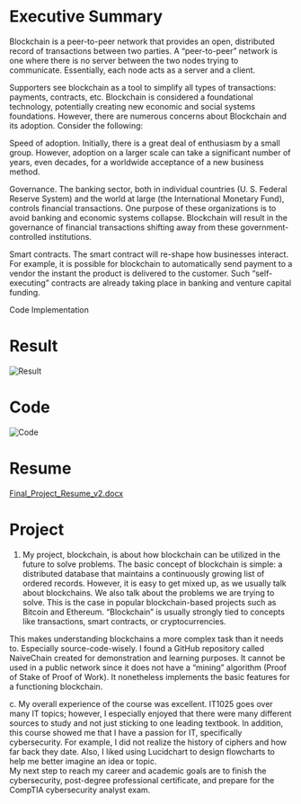 # Executive Summary

Blockchain is a peer-to-peer network that provides an open, distributed record of transactions between two parties. A “peer-to-peer” network is one where there is no server between the two nodes trying to communicate. Essentially, each node acts as a server and a client.

Supporters see blockchain as a tool to simplify all types of transactions: payments, contracts, etc.  Blockchain is considered a foundational technology, potentially creating new economic and social systems foundations. However, there are numerous concerns about Blockchain and its adoption. Consider the following:

Speed of adoption. Initially, there is a great deal of enthusiasm by a small group. However, adoption on a larger scale can take a significant number of years, even decades, for a worldwide acceptance of a new business method.

Governance. The banking sector, both in individual countries (U. S. Federal Reserve System) and the world at large (the International Monetary Fund), controls financial transactions. One purpose of these organizations is to avoid banking and economic systems collapse. Blockchain will result in the governance of financial transactions shifting away from these government-controlled institutions.

Smart contracts. The smart contract will re-shape how businesses interact. For example, it is possible for blockchain to automatically send payment to a vendor the instant the product is delivered to the customer. Such “self-executing” contracts are already taking place in banking and venture capital funding.

Code Implementation

# Result

![Result](https://user-images.githubusercontent.com/90066230/146235037-503f112f-6a12-49ad-96dd-a669efaa29a5.jpeg)

# Code

![Code](https://user-images.githubusercontent.com/90066230/146235586-7b3dfbd0-0117-47e1-9f6b-43bb74fe3582.jpeg)

# Resume

[Final_Project_Resume_v2.docx](https://github.com/samer27/SamIT1025/files/7721536/Final_Project_Resume_v2.docx)

# Project

1. My project, blockchain, is about how blockchain can be utilized in the future to solve problems.  The basic concept of blockchain is simple: a distributed database that maintains a continuously growing list of ordered records.  However, it is easy to get mixed up, as we usually talk about blockchains. We also talk about the problems we are trying to solve.  This is the case in popular blockchain-based projects such as Bitcoin and Ethereum. “Blockchain” is usually strongly tied to concepts like transactions, smart contracts, or cryptocurrencies.

This makes understanding blockchains a more complex task than it needs to. Especially source-code-wisely.  I found a GitHub repository called NaiveChain created for demonstration and learning purposes.  It cannot be used in a public network since it does not have a “mining” algorithm (Proof of Stake of Proof of Work). It nonetheless implements the basic features for a functioning blockchain.

c. My overall experience of the course was excellent. IT1025 goes over many IT topics; however, I especially enjoyed that there were many different sources to study and not just sticking to one leading textbook. In addition, this course showed me that I have a passion for IT, specifically cybersecurity. For example, I did not realize the history of ciphers and how far back they date.  Also, I liked using Lucidchart to design flowcharts to help me better imagine an idea or topic.  
My next step to reach my career and academic goals are to finish the cybersecurity, post-degree professional certificate, and prepare for the CompTIA cybersecurity analyst exam.   
